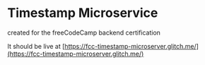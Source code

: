 Timestamp Microservice
======================

created for the freeCodeCamp backend certification

It should be live at [https://fcc-timestamp-microserver.glitch.me/](https://fcc-timestamp-microserver.glitch.me/)